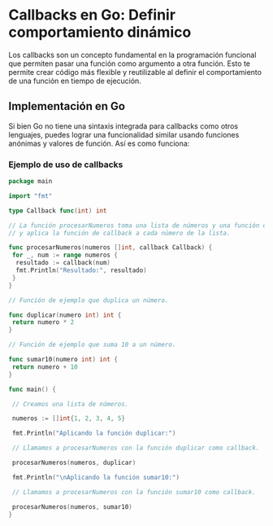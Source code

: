 # Callbacks en Go: Definir comportamiento dinámico

Los callbacks son un concepto fundamental en la programación funcional que permiten pasar una función como argumento a otra función. Esto te permite crear código más flexible y reutilizable al definir el comportamiento de una función en tiempo de ejecución.

## Implementación en Go

Si bien Go no tiene una sintaxis integrada para callbacks como otros lenguajes, puedes lograr una funcionalidad similar usando funciones anónimas y valores de función. Así es como funciona:

### Ejemplo de uso de callbacks

```go
package main

import "fmt"

type Callback func(int) int

// La función procesarNumeros toma una lista de números y una función de callback,
// y aplica la función de callback a cada número de la lista.

func procesarNumeros(numeros []int, callback Callback) {
 for _, num := range numeros {
  resultado := callback(num)
  fmt.Println("Resultado:", resultado)
 }
}

// Función de ejemplo que duplica un número.

func duplicar(numero int) int {
 return numero * 2
}

// Función de ejemplo que suma 10 a un número.

func sumar10(numero int) int {
 return numero + 10
}

func main() {

 // Creamos una lista de números.

 numeros := []int{1, 2, 3, 4, 5}

 fmt.Println("Aplicando la función duplicar:")

 // Llamamos a procesarNumeros con la función duplicar como callback.

 procesarNumeros(numeros, duplicar)

 fmt.Println("\nAplicando la función sumar10:")

 // Llamamos a procesarNumeros con la función sumar10 como callback.

 procesarNumeros(numeros, sumar10)
}
```
